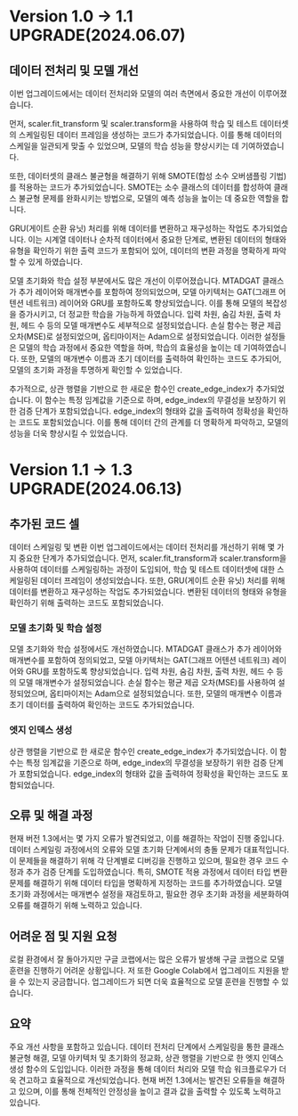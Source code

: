 # Version 1.0 -> 1.1 UPGRADE(2024.06.07)

## 데이터 전처리 및 모델 개선
이번 업그레이드에서는 데이터 전처리와 모델의 여러 측면에서 중요한 개선이 이루어졌습니다.

먼저, scaler.fit_transform 및 scaler.transform을 사용하여 학습 및 테스트 데이터셋의 스케일링된 데이터 프레임을 생성하는 코드가 추가되었습니다. 이를 통해 데이터의 스케일을 일관되게 맞출 수 있었으며, 모델의 학습 성능을 향상시키는 데 기여하였습니다.

또한, 데이터셋의 클래스 불균형을 해결하기 위해 SMOTE(합성 소수 오버샘플링 기법)를 적용하는 코드가 추가되었습니다. SMOTE는 소수 클래스의 데이터를 합성하여 클래스 불균형 문제를 완화시키는 방법으로, 모델의 예측 성능을 높이는 데 중요한 역할을 합니다.

GRU(게이트 순환 유닛) 처리를 위해 데이터를 변환하고 재구성하는 작업도 추가되었습니다. 이는 시계열 데이터나 순차적 데이터에서 중요한 단계로, 변환된 데이터의 형태와 유형을 확인하기 위한 출력 코드가 포함되어 있어, 데이터의 변환 과정을 명확하게 파악할 수 있게 하였습니다.

모델 초기화와 학습 설정 부분에서도 많은 개선이 이루어졌습니다. MTADGAT 클래스가 추가 레이어와 매개변수를 포함하여 정의되었으며, 모델 아키텍처는 GAT(그래프 어텐션 네트워크) 레이어와 GRU를 포함하도록 향상되었습니다. 이를 통해 모델의 복잡성을 증가시키고, 더 정교한 학습을 가능하게 하였습니다. 입력 차원, 숨김 차원, 출력 차원, 헤드 수 등의 모델 매개변수도 세부적으로 설정되었습니다. 손실 함수는 평균 제곱 오차(MSE)로 설정되었으며, 옵티마이저는 Adam으로 설정되었습니다. 이러한 설정들은 모델의 학습 과정에서 중요한 역할을 하며, 학습의 효율성을 높이는 데 기여하였습니다. 또한, 모델의 매개변수 이름과 초기 데이터를 출력하여 확인하는 코드도 추가되어, 모델의 초기화 과정을 투명하게 확인할 수 있었습니다.

추가적으로, 상관 행렬을 기반으로 한 새로운 함수인 create_edge_index가 추가되었습니다. 이 함수는 특정 임계값을 기준으로 하며, edge_index의 무결성을 보장하기 위한 검증 단계가 포함되었습니다. edge_index의 형태와 값을 출력하여 정확성을 확인하는 코드도 포함되었습니다. 이를 통해 데이터 간의 관계를 더 명확하게 파악하고, 모델의 성능을 더욱 향상시킬 수 있었습니다.

# Version 1.1 -> 1.3 UPGRADE(2024.06.13)

## 추가된 코드 셀

데이터 스케일링 및 변환
이번 업그레이드에서는 데이터 전처리를 개선하기 위해 몇 가지 중요한 단계가 추가되었습니다. 먼저, scaler.fit_transform과 scaler.transform을 사용하여 데이터를 스케일링하는 과정이 도입되어, 학습 및 테스트 데이터셋에 대한 스케일링된 데이터 프레임이 생성되었습니다. 또한, GRU(게이트 순환 유닛) 처리를 위해 데이터를 변환하고 재구성하는 작업도 추가되었습니다. 변환된 데이터의 형태와 유형을 확인하기 위해 출력하는 코드도 포함되었습니다.

### 모델 초기화 및 학습 설정

모델 초기화와 학습 설정에서도 개선하였습니다. MTADGAT 클래스가 추가 레이어와 매개변수를 포함하여 정의되었고, 모델 아키텍처는 GAT(그래프 어텐션 네트워크) 레이어와 GRU를 포함하도록 향상되었습니다. 입력 차원, 숨김 차원, 출력 차원, 헤드 수 등의 모델 매개변수가 설정되었습니다. 손실 함수는 평균 제곱 오차(MSE)를 사용하여 설정되었으며, 옵티마이저는 Adam으로 설정되었습니다. 또한, 모델의 매개변수 이름과 초기 데이터를 출력하여 확인하는 코드도 추가되었습니다.

### 엣지 인덱스 생성

상관 행렬을 기반으로 한 새로운 함수인 create_edge_index가 추가되었습니다. 이 함수는 특정 임계값을 기준으로 하며, edge_index의 무결성을 보장하기 위한 검증 단계가 포함되었습니다. edge_index의 형태와 값을 출력하여 정확성을 확인하는 코드도 포함되었습니다.

## 오류 및 해결 과정

현재 버전 1.3에서는 몇 가지 오류가 발견되었고, 이를 해결하는 작업이 진행 중입니다. 데이터 스케일링 과정에서의 오류와 모델 초기화 단계에서의 충돌 문제가 대표적입니다. 이 문제들을 해결하기 위해 각 단계별로 디버깅을 진행하고 있으며, 필요한 경우 코드 수정과 추가 검증 단계를 도입하였습니다. 특히, SMOTE 적용 과정에서 데이터 타입 변환 문제를 해결하기 위해 데이터 타입을 명확하게 지정하는 코드를 추가하였습니다. 모델 초기화 과정에서는 매개변수 설정을 재검토하고, 필요한 경우 초기화 과정을 세분화하여 오류를 해결하기 위해 노력하고 있습니다.

## 어려운 점 및 지원 요청
로컬 환경에서 잘 돌아가지만 구글 코랩에서는 많은 오류가 발생해 구글 코랩으로 모델 훈련을 진행하기 어려운 상황입니다. 저 또한 Google Colab에서 업그레이드 지원을 받을 수 있는지 궁금합니다. 업그레이드가 되면 더욱 효율적으로 모델 훈련을 진행할 수  있습니다. 

## 요약

주요 개선 사항을 포함하고 있습니다. 데이터 전처리 단계에서 스케일링을 통한 클래스 불균형 해결, 모델 아키텍처 및 초기화의 정교화, 상관 행렬을 기반으로 한 엣지 인덱스 생성 함수의 도입입니다. 이러한 과정을 통해 데이터 처리와 모델 학습 워크플로우가 더욱 견고하고 효율적으로 개선되었습니다. 현재 버전 1.3에서는 발견된 오류들을 해결하고 있으며, 이를 통해 전체적인 안정성을 높이고 결과 값을 출력할 수 있도록 노력하고 있습니다.
